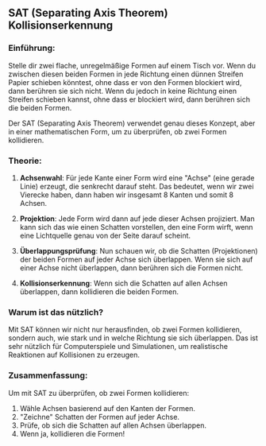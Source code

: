 ## SAT (Separating Axis Theorem) Kollisionserkennung

### Einführung:

Stelle dir zwei flache, unregelmäßige Formen auf einem Tisch vor. Wenn du zwischen diesen beiden Formen in jede Richtung einen dünnen Streifen Papier schieben könntest, ohne dass er von den Formen blockiert wird, dann berühren sie sich nicht. Wenn du jedoch in keine Richtung einen Streifen schieben kannst, ohne dass er blockiert wird, dann berühren sich die beiden Formen.

Der SAT (Separating Axis Theorem) verwendet genau dieses Konzept, aber in einer mathematischen Form, um zu überprüfen, ob zwei Formen kollidieren.

### Theorie:

1. **Achsenwahl**: Für jede Kante einer Form wird eine "Achse" (eine gerade Linie) erzeugt, die senkrecht darauf steht. Das bedeutet, wenn wir zwei Vierecke haben, dann haben wir insgesamt 8 Kanten und somit 8 Achsen.

2. **Projektion**: Jede Form wird dann auf jede dieser Achsen projiziert. Man kann sich das wie einen Schatten vorstellen, den eine Form wirft, wenn eine Lichtquelle genau von der Seite darauf scheint.

3. **Überlappungsprüfung**: Nun schauen wir, ob die Schatten (Projektionen) der beiden Formen auf jeder Achse sich überlappen. Wenn sie sich auf einer Achse nicht überlappen, dann berühren sich die Formen nicht.

4. **Kollisionserkennung**: Wenn sich die Schatten auf allen Achsen überlappen, dann kollidieren die beiden Formen.

### Warum ist das nützlich?

Mit SAT können wir nicht nur herausfinden, ob zwei Formen kollidieren, sondern auch, wie stark und in welche Richtung sie sich überlappen. Das ist sehr nützlich für Computerspiele und Simulationen, um realistische Reaktionen auf Kollisionen zu erzeugen.

### Zusammenfassung:

Um mit SAT zu überprüfen, ob zwei Formen kollidieren:

1. Wähle Achsen basierend auf den Kanten der Formen.
2. "Zeichne" Schatten der Formen auf jeder Achse.
3. Prüfe, ob sich die Schatten auf allen Achsen überlappen.
4. Wenn ja, kollidieren die Formen!

